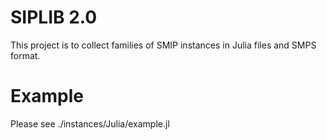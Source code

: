 # SIPLIB 2.0 #

This project is to collect families of SMIP instances in Julia files and SMPS format.

# Example

Please see ./instances/Julia/example.jl
